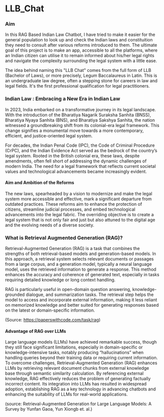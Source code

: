 # LLB_Chat

### Aim
In this RAG Based Indian Law Chatbot, I have tried to make it easier for the general population to look up and check the Indian laws and constituition they need to consult after various reforms introduced to them. The ultimate goal of this project is to make an app, accessible to all the platforms, where an Indian citizen can utilise it to remain informed about his/her legal rights and navigate the complexity surrounding the legal system with a little ease.

The idea behind naming this "LLB Chat" comes from the full form of LLB (Bachelor of Laws), or more precisely, Legum Baccalaureus in Latin. This is an undergraduate law degree, often a stepping stone for careers in law and legal fields. It's the first professional qualification for legal practitioners.

### Indian Law : Embracing a New Era in Indian Law
In 2023, India embarked on a transformative journey in its legal landscape. With the introduction of the Bharatiya Nagarik Suraksha Sanhita (BNSS), Bharatiya Nyaya Sanhita (BNS), and Bharatiya Sakshya Sanhita, the nation witnessed a groundbreaking shift from its colonial-era legal framework. This change signifies a monumental move towards a more contemporary, efficient, and justice-oriented legal system.

For decades, the Indian Penal Code (IPC), the Code of Criminal Procedure (CrPC), and the Indian Evidence Act served as the bedrock of the country’s legal system. Rooted in the British colonial era, these laws, despite amendments, often fell short of addressing the dynamic challenges of modern India. The need for a legal framework that reflects current societal values and technological advancements became increasingly evident.

#### Aim and Ambition of the Reforms
The new laws, spearheaded by a vision to modernize and make the legal system more accessible and effective, mark a significant departure from outdated practices. These reforms aim to enhance the protection of citizens, streamline judicial processes, and embed technological advancements into the legal fabric. The overriding objective is to create a legal system that is not only fair and just but also attuned to the digital age and the evolving needs of a diverse society.

### What is Retrieval Augmented Generation (RAG)?
Retrieval-Augmented Generation (RAG) is a task that combines the strengths of both retrieval-based models and generation-based models. In this approach, a retrieval system selects relevant documents or passages from a large corpus, and a generation model, typically a neural language model, uses the retrieved information to generate a response. This method enhances the accuracy and coherence of generated text, especially in tasks requiring detailed knowledge or long context handling.

RAG is particularly useful in open-domain question answering, knowledge-grounded dialogue, and summarization tasks. The retrieval step helps the model to access and incorporate external information, making it less reliant on memorized knowledge and better suited for generating responses based on the latest or domain-specific information.

(Source: https://paperswithcode.com/task/rag)

#### Advantage of RAG over LLMs
Large language models (LLMs) have achieved remarkable success, though they still face significant limitations, especially in domain-specific or knowledge-intensive tasks, notably producing “hallucinations” when handling queries beyond their training data or requiring current information. To overcome challenges, Retrieval-Augmented Generation (RAG) enhances LLMs by retrieving relevant document chunks from external knowledge base through semantic similarity calculation. By referencing external knowledge, RAG effectively reduces the problem of generating factually incorrect content. Its integration into LLMs has resulted in widespread adoption, establishing RAG as a key technology in advancing chatbots and enhancing the suitability of LLMs for real-world applications.

(source: Retrieval-Augmented Generation for Large Language Models: A Survey by Yunfan Gaoa, Yun Xiongb et. al.)



